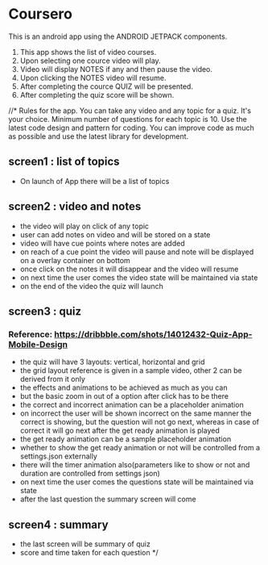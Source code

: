 # Coursero
This is an android app using the ANDROID JETPACK components.
1. This app shows the list of video courses. 
2. Upon selecting one cource video will play.
3. Video will display NOTES if any and then pause the video.
4. Upon clicking the NOTES video will resume.
5. After completing the cource QUIZ will be presented.
6. After completing the quiz score will be shown.


//* 
Rules for the app.
You can take any video and any topic for a quiz. It's your choice. Minimum number of questions for each topic is 10. Use the latest code design and pattern for coding. You can improve code as much as possible and use the latest library for development.

## screen1 : list of topics

- On launch of App there will be a list of topics

## screen2 : video and notes

- the video will play on click of any topic
- user can add notes on video and will be stored on a state
- video will have cue points where notes are added
- on reach of a cue point the video will pause and note will be displayed on a overlay container on bottom
- once click on the notes it will disappear and the video will resume
- on next time the user comes the video state will be maintained via state
- on the end of the video the quiz will launch

## screen3 : quiz

### Reference: https://dribbble.com/shots/14012432-Quiz-App-Mobile-Design

- the quiz will have 3 layouts: vertical, horizontal and grid
- the grid layout reference is given in a sample video, other 2 can be derived from it only
- the effects and animations to be achieved as much as you can
- but the basic zoom in out of a option after click has to be there
- the correct and incorrect animation can be a placeholder animation
- on incorrect the user will be shown incorrect on the same manner the correct is showing, but the question will not go next, whereas in case of correct it will go next after the get ready animation is played
- the get ready animation can be a sample placeholder animation
- whether to show the get ready animation or not will be controlled from a settings.json externally
- there will the timer animation also(parameters like to show or not and duration are controlled from settings json)
- on next time the user comes the questions state will be maintained via state
- after the last question the summary screen will come

## screen4 : summary
- the last screen will be summary of quiz
- score and time taken for each question
*/
